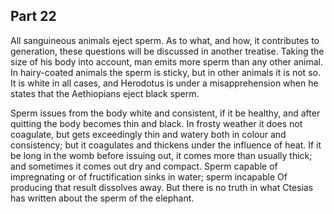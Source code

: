 ## Part 22

All sanguineous animals eject sperm.
As to what, and how, it contributes to generation, these questions will be discussed in another treatise.
Taking the size of his body into account, man emits more sperm than any other animal.
In hairy-coated animals the sperm is sticky, but in other animals it is not so.
It is white in all cases, and Herodotus is under a misapprehension when he states that the Aethiopians eject black sperm.

Sperm issues from the body white and consistent, if it be healthy, and after quitting the body becomes thin and black.
In frosty weather it does not coagulate, but gets exceedingly thin and watery both in colour and consistency; but it coagulates and thickens under the influence of heat.
If it be long in the womb before issuing out, it comes more than usually thick; and sometimes it comes out dry and compact.
Sperm capable of impregnating or of fructification sinks in water; sperm incapable Of producing that result dissolves away.
But there is no truth in what Ctesias has written about the sperm of the elephant.

